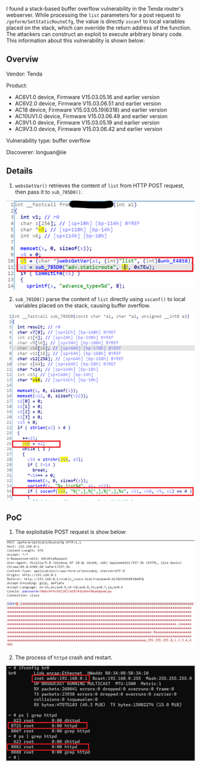 

I found a stack-based buffer overflow vulnerability in the Tenda router's webserver. While processing the `list` parameters for a post request to `/goform/SetStaticRouteCfg`, the value is directly `sscanf` to local variables placed on the stack, which can override the return address of the function. The attackers can construct an exploit to execute arbitrary binary code. This information about this vulnerability is shown below:


## Overviw

Vendor: Tenda

Product:
- AC6V1.0 device, Firmware V15.03.05.16 and earlier version
- AC6V2.0 device, Firmware V15.03.06.51 and earlier version
- AC18 device, Firmware V15.03.05.19(6318) and earlier version
- AC10UV1.0 device, Firmware V15.03.06.49 and earlier version
- AC9V1.0 device, Firmware V15.03.05.19 and earlier version
- AC9V3.0 device, Firmware V15.03.06.42 and earlier version

Vulnerability type: buffer overflow

Discoverer: longuan@iie 


## Details

1. `websGetVar()` retrieves the content of `list` from HTTP POST request, then pass it to `sub_785D0()`.

![image](/vulns/Tenda/images/details-1-1.png)

2. `sub_785D0()` parse the content of `list` directly using `sscanf()` to local variables placed on the stack, causing buffer overflow.

![image](/vulns/Tenda/images/details-1-2.png)


## PoC

1. The exploitable POST request is show below:

![image](/vulns/Tenda/images/poc-1-1.png)

2. The process of `httpd` crash and restart. 

![image](/vulns/Tenda/images/poc-1-2.png)


